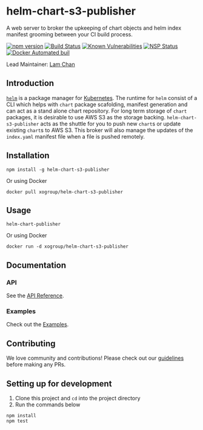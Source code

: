 # helm-chart-s3-publisher
A web server to broker the upkeeping of chart objects and helm index manifest grooming between your CI build process.  

[![npm version](https://badge.fury.io/js/helm-chart-s3-publisher.svg)](https://badge.fury.io/js/helm-chart-s3-publisher)
[![Build Status](https://travis-ci.org/xogroup/helm-chart-s3-publisher.svg?branch=master)](https://travis-ci.org/xogroup/helm-chart-s3-publisher)
[![Known Vulnerabilities](https://snyk.io/test/github/xogroup/helm-chart-s3-publisher/badge.svg)](https://snyk.io/test/github/xogroup/helm-chart-s3-publisher)
[![NSP Status](https://nodesecurity.io/orgs/xo-group/projects/3a29afda-e691-472c-8bc3-faa441e5e2d3/badge)](https://nodesecurity.io/orgs/xo-group/projects/3a29afda-e691-472c-8bc3-faa441e5e2d3)
[![Docker Automated buil](https://img.shields.io/docker/automated/xogroup/helm-chart-s3-publisher.svg?style=plastic)](https://hub.docker.com/r/xogroup/helm-chart-s3-publisher/)

Lead Maintainer: [Lam Chan](https://github.com/lamchakchan)

## Introduction
[`helm`](https://github.com/kubernetes/helm) is a package manager for [Kubernetes](https://github.com/kubernetes).  The runtime for `helm` consist of a CLI which helps with `chart` package scafolding, manifest generation and can act as a stand alone chart repository.  For long term storage of `chart` packages, it is desirable to use AWS S3 as the storage backing.  `helm-chart-s3-publisher` acts as the shuttle for you to push new `chart`s or update existing `chart`s to AWS S3.  This broker will also manage the updates of the `index.yaml` manifest file when a file is pushed remotely.

## Installation

```
npm install -g helm-chart-s3-publisher
```

Or using Docker
```
docker pull xogroup/helm-chart-s3-publisher
```

## Usage

```
helm-chart-publisher
```

Or using Docker
```
docker run -d xogroup/helm-chart-s3-publisher
```

## Documentation


### API

See the [API Reference](http://github.com/xogroup/helm-chart-s3-publisher/blob/master/API.md).

### Examples

Check out the [Examples](http://github.com/xogroup/helm-chart-s3-publisher/blob/master/Example.md).

## Contributing

We love community and contributions! Please check out our [guidelines](http://github.com/xogroup/helm-chart-s3-publisher/blob/master/.github/CONTRIBUTING.md) before making any PRs.

## Setting up for development

1. Clone this project and `cd` into the project directory
2. Run the commands below

```
npm install
npm test
```